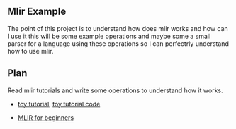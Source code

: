 ## Mlir Example
The point of this project is to understand how does mlir works and how can I use it this will be some example operations
and maybe some a small parser for a language using these operations so I can perfectrly understand how to use mlir.

## Plan
Read mlir tutorials and write some operations to understand how it works.

 - [toy tutorial](https://mlir.llvm.org/docs/Tutorials/Toy/), [toy tutorial code](https://github.com/llvm/llvm-project/tree/main/mlir/examples/toy)
 
 - [MLIR for beginners](https://github.com/j2kun/mlir-tutorial/tree/main)
